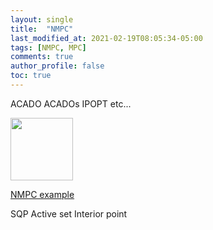 ```yaml
---
layout: single
title:  "NMPC"
last_modified_at: 2021-02-19T08:05:34-05:00
tags: [NMPC, MPC]
comments: true
author_profile: false
toc: true
---
```


ACADO
ACADOs
IPOPT
etc...

<!-- ![Video](/fig/result_gif.gif) -->
<img src="https://github.com/lee-ck/Model-Predictive-Control/blob/master/result_gif.gif" width="100" height="100">

[NMPC example](https://github.com/lee-ck/Model-Predictive-Control)

SQP
Active set
Interior point